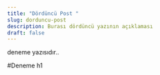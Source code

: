 ```yaml
---
title: "Dördüncü Post "
slug: dorduncu-post
description: Burası dördüncü yazının açıklaması
draft: false
---
```

deneme yazısıdır..

#Deneme h1